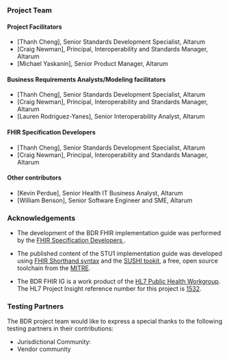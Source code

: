 ### Project Team
#### Project Facilitators
* [Thanh Cheng], Senior Standards Development Specialist, Altarum
* [Craig Newman], Principal, Interoperability and Standards Manager, Altarum
* [Michael Yaskanin], Senior Product Manager, Altarum

#### Business Requirements Analysts/Modeling facilitators
* [Thanh Cheng], Senior Standards Development Specialist, Altarum
* [Craig Newman], Principal, Interoperability and Standards Manager, Altarum
* [Lauren Rodriguez-Yanes], Senior Interoperability Analyst, Altarum

#### FHIR Specification Developers
* [Thanh Cheng], Senior Standards Development Specialist, Altarum
* [Craig Newman], Principal, Interoperability and Standards Manager, Altarum

#### Other contributors
* [Kevin Perdue], Senior Health IT Business Analyst, Altarum
* [William Benson], Senior Software Engineer and SME, Altarum

### Acknowledgements
* The development of the BDR FHIR implementation guide was performed by the [FHIR Specification Developers ](credits.html#fhir-specification-developers).

* The published content of the STU1 implementation guide was developed using [FHIR Shorthand syntax](http://hl7.org/fhir/uv/shorthand/) and the [SUSHI tookit](https://fshschool.org/docs/sushi/), a free, open source toolchain from the [MITRE](https://www.mitre.org).

* The BDR FHIR IG is a work product of the [HL7 Public Health Workgroup](http://www.hl7.org/Special/committees/pher/overview.cfm). The HL7 Project Insight reference number for this project is [1532](http://www.hl7.org/Special/committees/pher/projects.cfm?action=edit&ProjectNumber=1532).

### Testing Partners
The BDR project team would like to express a special thanks to the following testing partners in their contributions:

* Jurisdictional Community:
* Vendor community
